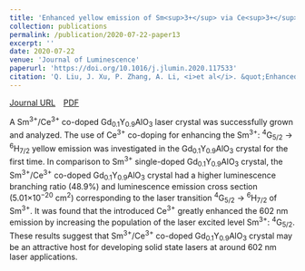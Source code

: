 ```yaml
---
title: 'Enhanced yellow emission of Sm<sup>3+</sup> via Ce<sup>3+</sup> → Sm<sup>3+</sup> energy transfer in Gd<sub>0.1</sub>Y<sub>0.9</sub>AlO<sub>3</sub> crystal'
collection: publications
permalink: /publication/2020-07-22-paper13
excerpt: ''
date: 2020-07-22
venue: 'Journal of Luminescence'
paperurl: 'https://doi.org/10.1016/j.jlumin.2020.117533'
citation: 'Q. Liu, J. Xu, P. Zhang, A. Li, <i>et al</i>. &quot;Enhanced yellow emission of Sm<sup>3+</sup> via Ce<sup>3+</sup> → Sm<sup>3+</sup> energy transfer in Gd<sub>0.1</sub>Y<sub>0.9</sub>AlO<sub>3</sub> crystal&quot;, <i>Journal of Luminescence</i>, 2020, 227: 117533.'
---
```

[Journal URL](https://www.sciencedirect.com/science/article/abs/pii/S0022231319317570?via%3Dihub)&emsp;[PDF](files/paper13.pdf)

A Sm<sup>3+</sup>/Ce<sup>3+</sup> co-doped Gd<sub>0.1</sub>Y<sub>0.9</sub>AlO<sub>3</sub> laser crystal was successfully grown and analyzed. The use of Ce<sup>3+</sup> co-doping for enhancing the Sm<sup>3+</sup>: <sup>4</sup>G<sub>5/2</sub> → <sup>6</sup>H<sub>7/2</sub> yellow emission was investigated in the Gd<sub>0.1</sub>Y<sub>0.9</sub>AlO<sub>3</sub> crystal for the first time. In comparison to Sm<sup>3+</sup> single-doped Gd<sub>0.1</sub>Y<sub>0.9</sub>AlO<sub>3</sub> crystal, the Sm<sup>3+</sup>/Ce<sup>3+</sup> co-doped Gd<sub>0.1</sub>Y<sub>0.9</sub>AlO<sub>3</sub> crystal had a higher luminescence branching ratio (48.9%) and luminescence emission cross section (5.01×10<sup>−20</sup> cm<sup>2</sup>) corresponding to the laser transition <sup>4</sup>G<sub>5/2</sub> → <sup>6</sup>H<sub>7/2</sub> of Sm<sup>3+</sup>. It was found that the introduced Ce<sup>3+</sup> greatly enhanced the 602 nm emission by increasing the population of the laser excited level Sm<sup>3+</sup>: <sup>4</sup>G<sub>5/2</sub>. These results suggest that Sm<sup>3+</sup>/Ce<sup>3+</sup> co-doped Gd<sub>0.1</sub>Y<sub>0.9</sub>AlO<sub>3</sub> crystal may be an attractive host for developing solid state lasers at around 602 nm laser applications.